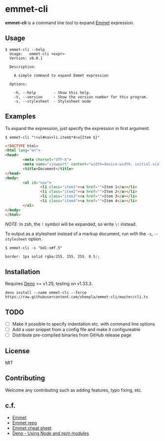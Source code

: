 # emmet-cli

**emmet-cli** is a command line tool to expand [Emmet](https://emmet.io)
expression.

## Usage

```
$ emmet-cli --help
  Usage:   emmet-cli <expr>
  Version: v0.0.1

  Description:

    A simple command to expand Emmet expression

  Options:

    -h, --help        - Show this help.
    -V, --version     - Show the version number for this program.
    -s, --stylesheet  - Stylesheet mode
```

## Examples

To expand the expression, just specify the expression in first argument.

```
$ emmet-cli "!>ul#nav>li.item$*4>a{Item $}"
```

```html
<!DOCTYPE html>
<html lang="en">
<head>
        <meta charset="UTF-8">
        <meta name="viewport" content="width=device-width, initial-scale=1.0">
        <title>Document</title>
</head>
<body>
        <ul id="nav">
                <li class="item1"><a href="">Item 1</a></li>
                <li class="item2"><a href="">Item 2</a></li>
                <li class="item3"><a href="">Item 3</a></li>
                <li class="item4"><a href="">Item 4</a></li>
        </ul>
</body>
</html>
```

_NOTE_: In zsh, the `!` symbol will be expanded, so write `\!` instead.

To output as a stylesheet instead of a markup document, run with the `-s`,
`--stylesheet` option.

```
$ emmet-cli -s "bd1-s#f.5"
```

```css
border: 1px solid rgba(255, 255, 255, 0.5);
```

## Installation

Requires [Deno](https://deno.land) >= v1.25, testing on v1.33.3.

```
deno install --name emmet-cli --force https://raw.githubusercontent.com/sheepla/emmet-cli/master/cli.ts
```

## TODO

- [ ] Make it possible to specify indentation etc. with command line options
- [ ] Add a user snippet from a config file and make it configureable
- [ ] Distribute pre-compiled binaries from GitHub release page

## License

MIT

## Contributing

Welcome any contributing such as adding features, typo fixing, etc.

## c.f.

- [Emmet](https://emmet.io)
- [Emmet repo](https://github.com/emmetio/emmet)
- [Emmet cheat sheet](https://docs.emmet.io/cheat-sheet/)
- [Deno - Using Node and npm modules](https://deno.com/manual@v1.33.3/node#node-and-npm-modules)
